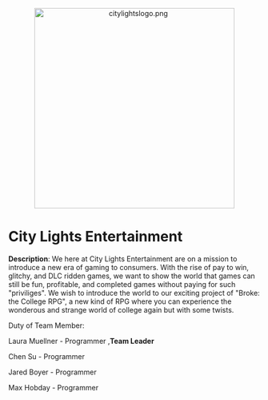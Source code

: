 
<p align="center">
    <img
      alt= citylightslogo.png
      src= citylightslogo.png
      width="400"
    />
</p>

# City Lights Entertainment

**Description**: We here at City Lights Entertainment are on a mission to introduce a new era of gaming to consumers. With the rise of pay to win, glitchy, and DLC ridden games, we want to show the world that games can still be fun, profitable, and completed games without paying for such "priviliges". We wish to introduce the world to our exciting project of "Broke: the College RPG", a new kind of RPG where you can experience the wonderous and strange world of college again but with some twists.


Duty of Team Member:


Laura Muellner    -  Programmer ,**Team Leader**

Chen Su           -  Programmer

Jared Boyer       -  Programmer

Max Hobday        -  Programmer


